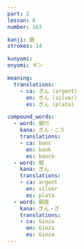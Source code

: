 ```yaml
---
part: 2
lesson: 6
number: 163

kanji: 銀
strokes: 14

kunyomi:
onyomi: ギン

meaning:
  translations:
    - ca: ぎん (argent)
      en: ぎん (silver)
      es: ぎん (plata)

compound_words:
  - word: 銀行
    kana: ぎん・こう
    translations:
    - ca: banc
      en: bank
      es: banco
  - word: 銀
    kana: ぎん
    translations:
    - ca: argent
      en: silver
      es: plata
  - word: 銀座
    kana: ぎん・ざ
    translations:
    - ca: Ginza
      en: Ginza
      es: Ginza
---
```

